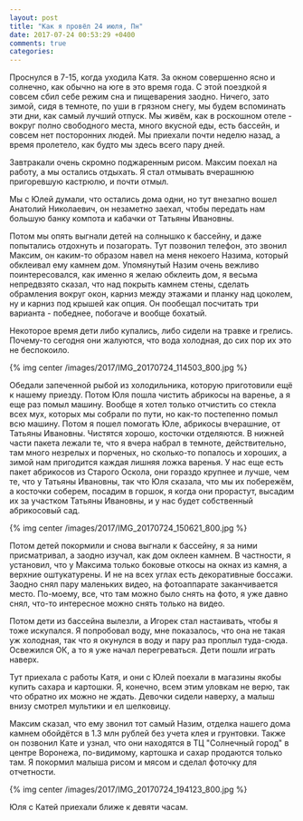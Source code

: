 ```yaml
---
layout: post
title: "Как я провёл 24 июля, Пн"
date: 2017-07-24 00:53:29 +0400
comments: true
categories: 
---
```

Проснулся в 7-15, когда уходила Катя. За окном совершенно ясно и солнечно, как обычно на юге в это время года. С этой поездкой я совсем сбил себе режим сна и пищеварения заодно. Ничего, зато зимой, сидя в темноте, по уши в грязном снегу, мы будем вспоминать эти дни, как самый лучший отпуск. Мы живём, как в роскошном отеле - вокруг полно свободного места, много вкусной еды, есть бассейн, и совсем нет посторонних людей. Мы приехали почти неделю назад, а время пролетело, как будто мы здесь всего пару дней.

Завтракали очень скромно поджаренным рисом. Максим поехал на работу, а мы остались отдыхать. Я стал отмывать вчерашнюю пригоревшую кастрюлю, и почти отмыл.

Мы с Юлей думали, что остались дома одни, но тут внезапно вошел Анатолий Николаевич, он незаметно заехал, чтобы передать нам большую банку компота и кабачки от Татьяны Ивановны.

Потом мы опять выгнали детей на солнышко к бассейну, и даже попытались отдохнуть и позагорать. Тут позвонил телефон, это звонил Максим, он каким-то образом навел на меня некоего Назима, который обклеивал ему камнем дом. Упомянутый Назим очень вежливо поинтересовался, как именно я желаю обклеить дом, я весьма непредвзято сказал, что над покрыть камнем стены, сделать обрамления вокруг окон, карниз между этажами и планку над цоколем, ну и карниз под крышей как опция. Он пообещал посчитать три варианта - победнее, побогаче и вообще бохатый.

Некоторое время дети либо купались, либо сидели на травке и грелись. Почему-то сегодня они жалуются, что вода холодная, до сих пор их это не беспокоило.

{% img center /images/2017/IMG_20170724_114503_800.jpg %}

Обедали запеченной рыбой из холодильника, которую приготовили ещё к нашему приезду. Потом Юля пошла чистить абрикосы на варенье, а я еще раз помыл машину. Вообще я хотел только отчистить со стекла всех мух, которых мы собрали по пути, но как-то постепенно помыл всю машину. Потом я пошел помогать Юле, абрикосы вчерашние, от Татьяны Ивановны. Чистятся хорошо, косточки отделяются. В нижней части пакета лежали те, что я вчера набрал в темноте, действительно, там много незрелых и порченых, но сколько-то попалось и хороших, а зимой нам пригодится каждая лишняя ложка варенья. У нас еще есть пакет абрикосов из Старого Оскола, они гораздо крупнее и лучше, чем те, что у Татьяны Ивановны, так что Юля сказала, что мы их побережём, а косточки соберем, посадим в горшок, я когда они прорастут, высадим их за участком Татьяны Ивановны, и у нас будет собственный абрикосовый сад.

{% img center /images/2017/IMG_20170724_150621_800.jpg %}

Потом детей покормили и снова выгнали к бассейну, я за ними присматривал, а заодно изучал, как дом оклеен камнем. В частности, я установил, что у Максима только боковые откосы на окнах из камня, а верхние оштукатурены. И не на всех углах есть декоративные боссажи. Заодно снял пару маленьких видео, на фотоаппарате заканчивается место. По-моему, все, что там можно было снять на фото, я уже давно снял, что-то интересное можно снять только на видео.

Потом дети из бассейна вылезли, а Игорек стал настаивать, чтобы я тоже искупался. Я попробовал воду, мне показалось, что она не такая уж холодная, так что я окунулся в воду и пару раз проплыл туда-сюда. Освежился ОК, а то я уже начал перегреваться. Дети пошли играть наверх.

Тут приехала с работы Катя, и они с Юлей поехали в магазины якобы купить сахара и картошки. Я, конечно, всем этим уловкам не верю, так что обратно их можно не ждать. Девочки сидели наверху, а малыш внизу смотрел мультики и ел шелковицу.

Максим сказал, что ему звонил тот самый Назим, отделка нашего дома камнем обойдётся в 1.3 млн рублей без учета клея и грунтовки. Также он позвонил Кате и узнал, что они находятся в ТЦ "Солнечный город" в центре Воронежа, по-видимому, картошка и сахар продаются только там. Я покормил малыша рисом и мясом и сделал фоточку для отчетности.

{% img center /images/2017/IMG_20170724_194123_800.jpg %}

Юля с Катей приехали ближе к девяти часам.